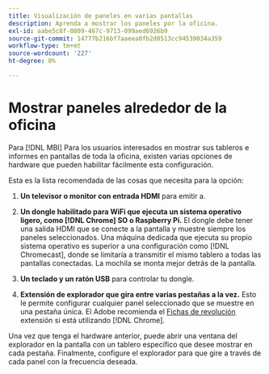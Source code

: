 ```yaml
---
title: Visualización de paneles en varias pantallas
description: Aprenda a mostrar los paneles por la oficina.
exl-id: aabe5c8f-0809-467c-9713-099aed6926b9
source-git-commit: 14777b216bf7aaeea0fb2d0513cc94539034a359
workflow-type: tm+mt
source-wordcount: '227'
ht-degree: 0%

---
```


# Mostrar paneles alrededor de la oficina

Para [!DNL MBI] Para los usuarios interesados en mostrar sus tableros e informes en pantallas de toda la oficina, existen varias opciones de hardware que pueden habilitar fácilmente esta configuración.

Esta es la lista recomendada de las cosas que necesita para la opción:

1. **Un televisor o monitor con entrada HDMI** para emitir a.

1. **Un dongle habilitado para WiFi que ejecuta un sistema operativo ligero, como [!DNL Chrome] SO o Raspberry Pi.** El dongle debe tener una salida HDMI que se conecte a la pantalla y muestre siempre los paneles seleccionados. Una máquina dedicada que ejecuta su propio sistema operativo es superior a una configuración como [!DNL Chromecast], donde se limitaría a transmitir el mismo tablero a todas las pantallas conectadas. La mochila se monta mejor detrás de la pantalla.

1. **Un teclado y un ratón USB** para controlar tu dongle.

1. **Extensión de explorador que gira entre varias pestañas a la vez.** Esto le permite configurar cualquier panel seleccionado que se muestre en una pestaña única. El Adobe recomienda el [Fichas de revolución](https://chrome.google.com/webstore/detail/revolver-tabs/dlknooajieciikpedpldejhhijacnbda?hl=en) extensión si está utilizando [!DNL Chrome].

Una vez que tenga el hardware anterior, puede abrir una ventana del explorador en la pantalla con un tablero específico que desee mostrar en cada pestaña. Finalmente, configure el explorador para que gire a través de cada panel con la frecuencia deseada.
